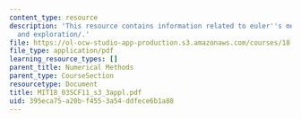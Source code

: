 ```yaml
---
content_type: resource
description: 'This resource contains information related to euler''s method: exercises
  and exploration/.'
file: https://ol-ocw-studio-app-production.s3.amazonaws.com/courses/18-03sc-differential-equations-fall-2011/395eca75a20bf4553a54ddfece6b1a88_MIT18_03SCF11_s3_3appl.pdf
file_type: application/pdf
learning_resource_types: []
parent_title: Numerical Methods
parent_type: CourseSection
resourcetype: Document
title: MIT18_03SCF11_s3_3appl.pdf
uid: 395eca75-a20b-f455-3a54-ddfece6b1a88
---
```


